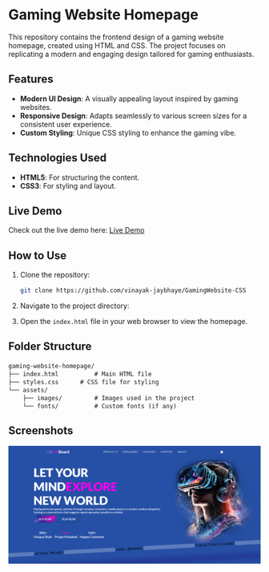 # Gaming Website Homepage

This repository contains the frontend design of a gaming website homepage, created using HTML and CSS. The project focuses on replicating a modern and engaging design tailored for gaming enthusiasts.

## Features

- **Modern UI Design**: A visually appealing layout inspired by gaming websites.
- **Responsive Design**: Adapts seamlessly to various screen sizes for a consistent user experience.
- **Custom Styling**: Unique CSS styling to enhance the gaming vibe.

## Technologies Used

- **HTML5**: For structuring the content.
- **CSS3**: For styling and layout.

## Live Demo

Check out the live demo here: [Live Demo](https://gaming-website-css.vercel.app/)  

## How to Use

1. Clone the repository:
   ```bash
   git clone https://github.com/vinayak-jaybhaye/GamingWebsite-CSS
   ```

2. Navigate to the project directory:

3. Open the `index.html` file in your web browser to view the homepage.

## Folder Structure

```
gaming-website-homepage/
├── index.html          # Main HTML file
├── styles.css      # CSS file for styling
└── assets/
    ├── images/         # Images used in the project
    └── fonts/          # Custom fonts (if any)
```

## Screenshots

![Gaming Website Homepage Screenshot](https://github.com/vinayak-jaybhaye/GamingWebsite-CSS/blob/main/Assets/sc.png)  

